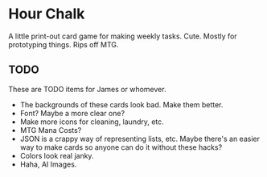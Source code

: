 # Hour Chalk

A little print-out card game for making weekly tasks.  Cute.  Mostly for prototyping things.  Rips off MTG.

## TODO

These are TODO items for James or whomever.

- The backgrounds of these cards look bad.  Make them better.
- Font?  Maybe a more clear one?
- Make more icons for cleaning, laundry, etc.
- MTG Mana Costs?
- JSON is a crappy way of representing lists, etc.  Maybe there's an easier way to make cards so anyone can do it without these hacks?
- Colors look real janky.
- Haha, AI Images.

